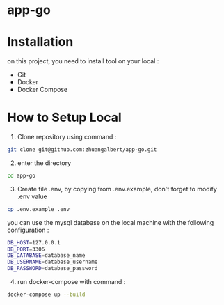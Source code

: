 # app-go

# Installation

on this project, you need to install tool on your local :
- Git
- Docker
- Docker Compose

# How to Setup Local

1. Clone repository using command : 
```bash
git clone git@github.com:zhuangalbert/app-go.git
```

2. enter the directory
```bash
cd app-go
```

3. Create file .env, by copying from .env.example, don't forget to modify .env value 
```bash
cp .env.example .env
```
you can use the mysql database on the local machine with the following configuration : 
```bash
DB_HOST=127.0.0.1
DB_PORT=3306
DB_DATABASE=database_name
DB_USERNAME=database_username
DB_PASSWORD=database_password
```

4. run docker-compose with command : 
```bash
docker-compose up --build
```


